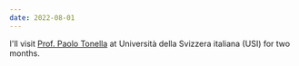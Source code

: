 ```yaml
---
date: 2022-08-01
---
```

I'll visit [Prof. Paolo Tonella](https://www.inf.usi.ch/faculty/tonella) at Università della Svizzera italiana (USI) for two months. 